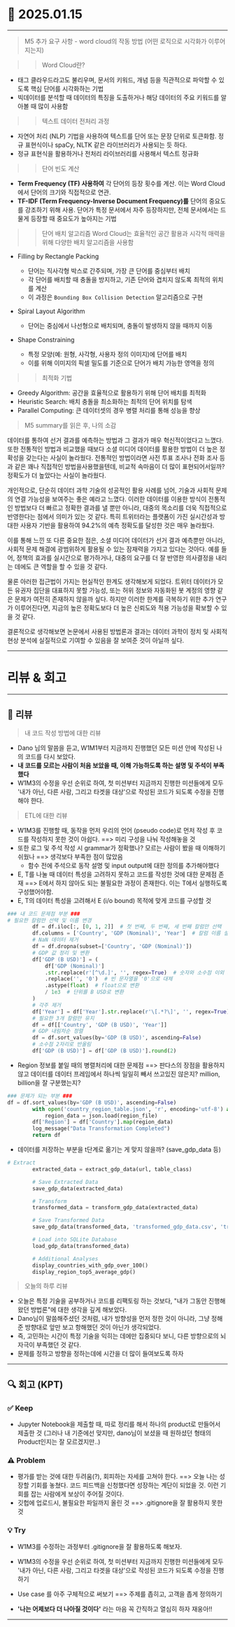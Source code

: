 # 📅 2025.01.15


---


> M5 추가 요구 사항 - word cloud의 작동 방법 (어떤 로직으로 시각화가 이루어지는지)

>> Word Cloud란?
- 태그 클라우드라고도 불리우며, 문서의 키워드, 개념 등을 직관적으로 파악할 수 있도록 핵심 단어를 시각화하는 기법
- 빅데이터를 분석할 때 데이터의 특징을 도출하거나 해당 데이터의 주요 키워드를 알아볼 때 많이 사용함

>> 텍스트 데이터 전처리 과정
- 자연어 처리 (NLP) 기법을 사용하여 텍스트를 단어 또는 문장 단위로 토큰화함. 정규 표현식이나 spaCy, NLTK 같은 라이브러리가 사용되는 듯 하다.
- 정규 표현식을 활용하거나 전처리 라이브러리를 사용해서 텍스트 정규화

>> 단어 빈도 계산
- **Term Frequency (TF) 사용하여** 각 단어의 등장 횟수를 계산. 이는 Word Cloud에서 단어의 크기와 직접적으로 연관.
- **TF-IDF (Term Frequency-Inverse Document Frequency)를** 단어의 중요도를 강조하기 위해 사용.  단어가 특정 문서에서 자주 등장하지만, 전체 문서에서는 드물게 등장할 때 중요도가 높아지는 기법

>> 단어 배치 알고리즘
Word Cloud는 효율적인 공간 활용과 시각적 매력을 위해 다양한 배치 알고리즘을 사용함
-  Filling by Rectangle Packing
    - 단어는 직사각형 박스로 간주되며, 가장 큰 단어를 중심부터 배치
    - 각 단어를 배치할 때 충돌을 방지하고, 기존 단어와 겹치지 않도록 최적의 위치를 계산
    - 이 과정은 `Bounding Box Collision Detection` 알고리즘으로 구현

- Spiral Layout Algorithm
    - 단어는 중심에서 나선형으로 배치되며, 충돌이 발생하지 않을 때까지 이동

- Shape Constraining
    - 특정 모양(예: 원형, 사각형, 사용자 정의 이미지)에 단어를 배치
    - 이를 위해 이미지의 픽셀 밀도를 기준으로 단어가 배치 가능한 영역을 정의

>> 최적화 기법
- Greedy Algorithm: 공간을 효율적으로 활용하기 위해 단어 배치를 최적화
- Heuristic Search: 배치 충돌을 최소화하는 최적의 단어 위치를 탐색
- Parallel Computing: 큰 데이터셋의 경우 병렬 처리를 통해 성능을 향상


> M5 summary를 읽은 후, 나의 소감  

데이터를 통하여 선거 결과를 예측하는 방법과 그 결과가 매우 혁신적이었다고 느꼈다. 또한 전통적인 방법과 비교했을 때보다 소셜 미디어 데이터를 활용한 방법이 더 높은 정확성을 갖는다는 사실이 놀라웠다. 전통적인 방법이라면 사전 투표 조사나 전화 조사 등과 같은 꽤나 직접적인 방법을사용했을텐데, 비교적 속마음이 더 많이 표현되어서일까? 정확도가 더 높았다는 사실이 놀라웠다. 

개인적으로, 단순히 데이터 과학 기술의 성공적인 활용 사례를 넘어, 기술과 사회적 문제의 연결 가능성을 보여주는 좋은 예라고 느꼈다. 이러한 데이터를 이용한 방식이 전통적인 방법보다 더 빠르고 정확한 결과를 낼 뿐만 아니라, 대중의 목소리를 더욱 직접적으로 반영한다는 점에서 의미가 있는 것 같다. 특히 트위터라는 플랫폼이 가진 실시간성과 방대한 사용자 기반을 활용하여 94.2%의 예측 정확도를 달성한 것은 매우 놀라웠다.  

이를 통해 느낀 또 다른 중요한 점은, 소셜 미디어 데이터가 선거 결과 예측뿐만 아니라, 사회적 문제 해결에 광범위하게 활용될 수 있는 잠재력을 가지고 있다는 것아다. 예를 들어, 정책의 효과를 실시간으로 평가하거나, 대중의 요구를 더 잘 반영한 의사결정을 내리는 데에도 큰 역할을 할 수 있을 것 같다.  

물론 아러한 접근법이 가지는 현실적인 한계도 생각해보게 되었다. 트위터 데이터가 모든 유권자 집단을 대표하지 못할 가능성, 또는 허위 정보와 자동화된 봇 계정의 영향 같은 문제가 여전히 존재하지 않을까 싶다. 하지만 이러한 한계를 극복하기 위한 추가 연구가 이루어진다면, 지금의 높은 정확도보다 더 높은 신뢰도와 적용 가능성을 확보할 수 있을 것 같다. 
  
결론적으로 생각해보면 논문에서 사용된 방법론과 결과는 데이터 과학이 정치 및 사회적 현상 분석에 실질적으로 기여할 수 있음을 잘 보여준 것이 아닐까 싶다.

 


---

# 리뷰 & 회고


---


## 📝 리뷰

> 내 코드 작성 방법에 대한 리뷰
- Dano 님의 말씀을 듣고, W1M1부터 지금까지 진행했던 모든 미션 안에 작성된 나의 코드를 다시 보았다.
- **내 코드를 모르는 사람이 처음 보았을 때, 이해 가능하도록 하는 설명 및 주석이 부족했다**
- W1M3의 수정을 우선 순위로 하여, 첫 미션부터 지금까지 진행한 미션들에게 모두 '내가 아닌, 다른 사람, 그리고 타겟을 대상'으로 작성된 코드가 되도록 수정을 진행해야 한다.

> ETL에 대한 리뷰
- W1M3를 진행할 때, 동작을 먼저 우리의 언어 (pseudo code)로 먼저 작성 후 코드를 작성하지 못한 것이 아쉽다. ==> 미리 구성을 나눠 작성해놓을 것
- 또한 로그 및 주석 작성 시 grammar가 정확했나? 모르는 사람이 봤을 때 이해하기 쉬웠나 ==> 생각보다 부족한 점이 많았음 
    - 함수 전에 주석으로 동작 설명 및 input output에 대한 정의를 추가해야했다
- E, T를 나눌 때 데이터 특성을 고려하지 못하고 코드를 작성한 것에 대한 문제점 존재 ==> E에서 하지 않아도 되는 불필요한 과정이 존재한다. 이는 T에서 실행하도록 구성했어야함. 
- E, T의 데이터 특성을 고려해서 E (i/o bound) 목적에 맞게 코드를 구성할 것
```python
### 내 코드 문제점 부분 ###
# 필요한 칼럼만 선택 및 이름 변경
        df = df.iloc[:, [0, 1, 2]]  # 첫 번째, 두 번째, 세 번째 칼럼만 선택
        df.columns = ['Country', 'GDP (Nominal)', 'Year']  # 칼럼 이름 설정
        # NaN 데이터 제거
        df = df.dropna(subset=['Country', 'GDP (Nominal)'])
        # GDP 값 정리 및 변환
        df['GDP (B USD)'] = (
            df['GDP (Nominal)']
            .str.replace(r'[^\d.]', '', regex=True)  # 숫자와 소수점 이외 제거
            .replace('', '0')  # 빈 문자열을 '0'으로 대체
            .astype(float)  # float으로 변환
            / 1e3  # 단위를 B USD로 변환
        )
        # 각주 제거
        df['Year'] = df['Year'].str.replace(r'\[.*?\]', '', regex=True)
        # 필요한 3개 칼럼만 유지
        df = df[['Country', 'GDP (B USD)', 'Year']]
        # GDP 내림차순 정렬
        df = df.sort_values(by='GDP (B USD)', ascending=False)
        # 소수점 2자리로 반올림
        df['GDP (B USD)'] = df['GDP (B USD)'].round(2)
```
- Region 정보를 붙일 때의 병렬처리에 대한 문제점 ==> 판다스의 장점을 활용하지 않고 데이터를 데이터 프레임에서 하나씩 일일히 빼서 쓰고있진 않은지? million, billion을 잘 구분했는지?
```python
### 문제가 되는 부분 ###
df = df.sort_values(by='GDP (B USD)', ascending=False)
        with open('country_region_table.json', 'r', encoding='utf-8') as region_file:
            region_data = json.load(region_file)
        df['Region'] = df['Country'].map(region_data)
        log_message("Data Transformation Completed")
        return df
```
- 데이터를 저장하는 부분을 t단계로 옮기는 게 맞지 않을까? (save_gdp_data 등)
```python
# Extract
        extracted_data = extract_gdp_data(url, table_class)

        # Save Extracted Data
        save_gdp_data(extracted_data)

        # Transform
        transformed_data = transform_gdp_data(extracted_data)

        # Save Transformed Data
        save_gdp_data(transformed_data, 'transformed_gdp_data.csv', 'transformed_gdp_data.json')

        # Load into SQLite Database
        load_gdp_data(transformed_data)

        # Additional Analyses
        display_countries_with_gdp_over_100()
        display_region_top5_average_gdp()
```


> 오늘의 하루 리뷰
- 오늘은 특정 기술을 공부하거나 코드를 리팩토링 하는 것보다, "내가 그동안 진행해왔던 방법론"에 대한 생각을 깊게 해보았다.
- Dano님이 말씀해주셨던 것처럼, 내가 방향성을 먼저 정한 것이 아니라, 그냥 정해준 방향대로 앞만 보고 항해했던 것이 아닌가 생각되었다.
- 즉, 고민하는 시간이 특정 기술을 익히는 데에만 집중되다 보니, 다른 방향으로의 뇌 자극이 부족했던 것 같다.
- 문제를 정하고 방향을 정하는데에 시간을 더 많이 들여보도록 하자



---

## 🔍 회고 (KPT)

### ✅ Keep
- Jupyter Notebook을 제출할 때, 따로 정리를 해서 하나의 product로 만들어서 제출한 것 (그러나 내 기준에선 맞지만, dano님이 보셨을 때 원하셨던 형태의 Product인지는 잘 모르겠지만..)

### ⚠️ Problem
- 평가를 받는 것에 대한 두려움(?), 회피하는 자세를 고쳐야 한다. ==> 오늘 나는 성장할 기회를 놓쳤다. 코드 피드백을 신청했다면 성장하는 계단이 되었을 것. 이런 기회를 잡는 사람에게 보상이 주어질 것이다.
- 깃헙에 업로드시, 불필요한 파일까지 올린 것 ==> .gitignore을 잘 활용하지 못한 것

### 💡 Try
- W1M3를 수정하는 과정부터 .gitignore을 잘 활용하도록 해보자. 
- W1M3의 수정을 우선 순위로 하여, 첫 미션부터 지금까지 진행한 미션들에게 모두 '내가 아닌, 다른 사람, 그리고 타겟을 대상'으로 작성된 코드가 되도록 수정을 진행하기
- Use case 를 아주 구체적으로 써보기 ==> 주제를 좁히고, 고객을 좁게 정의하기

  
- **'나는 어제보다 더 나아질 것이다'** 라는 마음 꼭 간직하고 열심히 하자 재웅아!!

---
